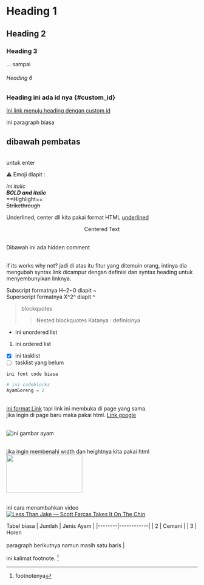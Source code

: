 # Heading 1
## Heading 2
### Heading 3
... sampai
###### Heading 6

### Heading ini ada id nya {#custom_id}
[Ini link menuju heading dengan custom id](#custom_id)

ini paragraph biasa

dibawah pembatas
---
<br> untuk enter

:warning: Emoji diapit :

*ini italic* <br>
***BOLD and italic*** <br>
==Highlight== <br>
~~Strikethrough~~ <br>

Underlined, center dll kita pakai format HTML
<ins>underlined</ins> <br>
<center>Centered Text</center> <br>

Dibawah ini ada hidden comment <br>

[hidden comment]: #
<br> if its works why not? jadi di atas itu fitur yang ditemuin orang, intinya dia mengubah syntax link dicampur dengan definisi dan syntax heading untuk menyembunyikan linknya.

Subscript formatnya H~2~0 diapit ~ <br>
Superscript formatnya X^2^ diapit ^ <br>

> blockquotes
>> Nested blockquotes
Katanya
: definisinya

- ini unordered list
1. ini ordered list
- [x] ini tasklist
- [ ] tasklist yang belum

`ini font code biasa`

```python
# ini codeblocks
AyamGoreng = 2
```

<br> [ini format Link](https://www.google.co.id/) tapi link ini membuka di page yang sama.
<br> jika ingin di page baru maka pakai html.
<a href="https://www.google.co.id" target="_blank">Link google</a>

<br> ![ini gambar ayam](https://th.bing.com/th/id/OIP.fJSlWKWeuR56aS3pdyG3LgHaEO?rs=1&pid=ImgDetMain)

<br> jika ingin membenahi width dan heightnya kita pakai html
<br> <img src="https://th.bing.com/th/id/OIP.fJSlWKWeuR56aS3pdyG3LgHaEO?rs=1&pid=ImgDetMain" width="200" height="100">

<br> ini cara menambahkan video
<br> [![Less Than Jake — Scott Farcas Takes It On The Chin](https://img.youtube.com/vi/PYCxct2e0zI/0.jpg)](https://www.youtube.com/watch?v=PYCxct2e0zI)


Tabel biasa
| Jumlah | Jenis Ayam |
|--------|------------|
| 2 | Cemani |
| 3 | Horen<br><br>paragraph berikutnya namun masih satu baris |

ini kalimat footnote. [^1]
[^1]: footnotenya
